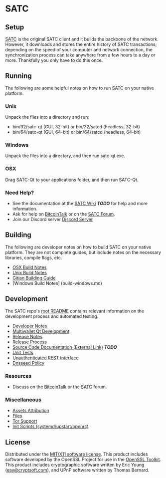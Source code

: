 SATC
=====================

Setup
---------------------
[SATC](http://satoshicoin.world/wallet) is the original SATC client and it builds the backbone of the network. However, it downloads and stores the entire history of SATC transactions; depending on the speed of your computer and network connection, the synchronization process can take anywhere from a few hours to a day or more. Thankfully you only have to do this once.

Running
---------------------
The following are some helpful notes on how to run SATC on your native platform.

### Unix

Unpack the files into a directory and run:

- bin/32/satc-qt (GUI, 32-bit) or bin/32/satcd (headless, 32-bit)
- bin/64/satc-qt (GUI, 64-bit) or bin/64/satcd (headless, 64-bit)

### Windows

Unpack the files into a directory, and then run satc-qt.exe.

### OSX

Drag SATC-Qt to your applications folder, and then run SATC-Qt.

### Need Help?

* See the documentation at the [SATC Wiki](https://en.satoshicoin.world/wiki/Main_Page) ***TODO***
for help and more information.
* Ask for help on [BitcoinTalk](https://bitcointalk.org) or on the [SATC Forum](http://forum.satoshicoin.world/).
* Join our Discord server [Discord Server](https://discord.gg/S9adMgS)

Building
---------------------
The following are developer notes on how to build SATC on your native platform. They are not complete guides, but include notes on the necessary libraries, compile flags, etc.

- [OSX Build Notes](build-osx.md)
- [Unix Build Notes](build-unix.md)
- [Gitian Building Guide](gitian-building.md)
- [Windows Build Notes] (build-windows.md)

Development
---------------------
The SATC repo's [root README](https://github.com/SATC-Core/SATC/blob/master/README.md) contains relevant information on the development process and automated testing.

- [Developer Notes](developer-notes.md)
- [Multiwallet Qt Development](multiwallet-qt.md)
- [Release Notes](release-notes.md)
- [Release Process](release-process.md)
- [Source Code Documentation (External Link)](https://dev.visucore.com/bitcoin/doxygen/) ***TODO***
- [Unit Tests](unit-tests.md)
- [Unauthenticated REST Interface](REST-interface.md)
- [Dnsseed Policy](dnsseed-policy.md)


### Resources

* Discuss on the [BitcoinTalk](https://bitcointalk.org/index.php?topic=1262920.0) or the [SATC](http://forum.satoshicoin.world/) forum.

### Miscellaneous
- [Assets Attribution](assets-attribution.md)
- [Files](files.md)
- [Tor Support](tor.md)
- [Init Scripts (systemd/upstart/openrc)](init.md)

License
---------------------
Distributed under the [MIT/X11 software license](http://www.opensource.org/licenses/mit-license.php).
This product includes software developed by the OpenSSL Project for use in the [OpenSSL Toolkit](https://www.openssl.org/). This product includes
cryptographic software written by Eric Young ([eay@cryptsoft.com](mailto:eay@cryptsoft.com)), and UPnP software written by Thomas Bernard.
